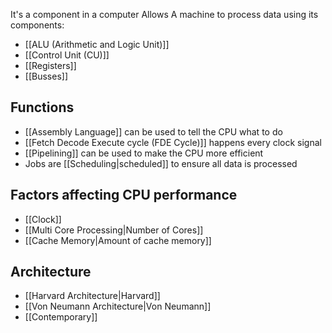 It's a component in a computer
Allows A machine to process data using its components:
- [[ALU (Arithmetic and Logic Unit)]]
- [[Control Unit (CU)]] 
- [[Registers]]
- [[Busses]]

## Functions
- [[Assembly Language]] can be used to tell the CPU what to do
- [[Fetch Decode Execute cycle (FDE Cycle)]] happens every clock signal
- [[Pipelining]] can be used to make the CPU more efficient
- Jobs are [[Scheduling|scheduled]] to ensure all data is processed

## Factors affecting CPU performance
- [[Clock]]
- [[Multi Core Processing|Number of Cores]]
- [[Cache Memory|Amount of cache memory]]

## Architecture
- [[Harvard Architecture|Harvard]]
- [[Von Neumann Architecture|Von Neumann]]
- [[Contemporary]]


